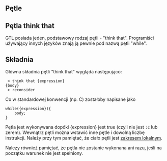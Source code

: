 ## Pętle
## Pętla think that
GTL posiada jeden, podstawowy rodzaj pętli - "think that".
Programiści używający innych języków znają ją pewnie pod nazwą pętli "while".

## Składnia
Główna składnia pętli "think that" wygląda następująco:
```
 > think that {expression}
{body}
 > reconsider
```
Co w standardowej konwencji (np. C) zostałoby napisane jako
```
while({expression}){
    body;
}
```

Pętla jest wykonywana dopóki {expression} jest true (czyli nie jest `:c` lub zerem).
Wewnątrz pętli można wstawić inne pętle i dowolną liczbę instrukcji. Należy przy tym pamiętać, że ciało pętli jest [zakresem lokalnym](scopes.md).

Należy również pamiętać, że pętla nie zostanie wykonana ani razu, jeśli na początku warunek nie jest spełniony.